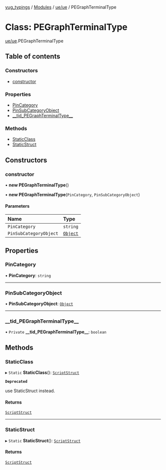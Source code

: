 [yug_typings](../README.md) / [Modules](../modules.md) / [ue/ue](../modules/ue_ue.md) / PEGraphTerminalType

# Class: PEGraphTerminalType

[ue/ue](../modules/ue_ue.md).PEGraphTerminalType

## Table of contents

### Constructors

- [constructor](ue_ue.PEGraphTerminalType.md#constructor)

### Properties

- [PinCategory](ue_ue.PEGraphTerminalType.md#pincategory)
- [PinSubCategoryObject](ue_ue.PEGraphTerminalType.md#pinsubcategoryobject)
- [\_\_tid\_PEGraphTerminalType\_\_](ue_ue.PEGraphTerminalType.md#__tid_pegraphterminaltype__)

### Methods

- [StaticClass](ue_ue.PEGraphTerminalType.md#staticclass)
- [StaticStruct](ue_ue.PEGraphTerminalType.md#staticstruct)

## Constructors

### constructor

• **new PEGraphTerminalType**()

• **new PEGraphTerminalType**(`PinCategory`, `PinSubCategoryObject`)

#### Parameters

| Name | Type |
| :------ | :------ |
| `PinCategory` | `string` |
| `PinSubCategoryObject` | [`Object`](ue_ue.Object.md) |

## Properties

### PinCategory

• **PinCategory**: `string`

___

### PinSubCategoryObject

• **PinSubCategoryObject**: [`Object`](ue_ue.Object.md)

___

### \_\_tid\_PEGraphTerminalType\_\_

• `Private` **\_\_tid\_PEGraphTerminalType\_\_**: `boolean`

## Methods

### StaticClass

▸ `Static` **StaticClass**(): [`ScriptStruct`](ue_ue.ScriptStruct.md)

**`Deprecated`**

use StaticStruct instead.

#### Returns

[`ScriptStruct`](ue_ue.ScriptStruct.md)

___

### StaticStruct

▸ `Static` **StaticStruct**(): [`ScriptStruct`](ue_ue.ScriptStruct.md)

#### Returns

[`ScriptStruct`](ue_ue.ScriptStruct.md)
